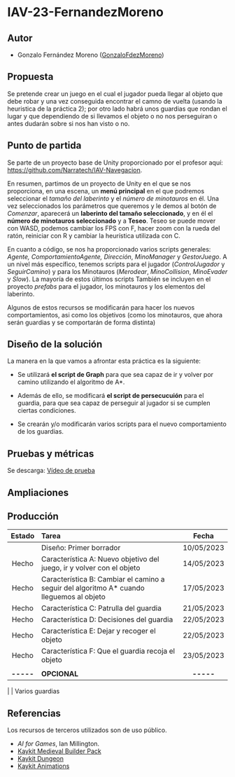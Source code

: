 # IAV-23-FernandezMoreno

## Autor
- Gonzalo Fernández Moreno ([GonzaloFdezMoreno](https://github.com/GonzaloFdezMoreno))

## Propuesta
Se pretende crear un juego en el cual el jugador pueda llegar al objeto que debe robar y una vez conseguida encontrar el camno de vuelta (usando la heuristica de la práctica 2); por otro lado habrá unos guardias que rondan el lugar y que dependiendo de si llevamos el objeto o no nos perseguiran o antes dudarán sobre si nos han visto o no.

## Punto de partida
Se parte de un proyecto base de Unity proporcionado por el profesor aquí:
https://github.com/Narratech/IAV-Navegacion.

En resumen, partimos de un proyecto de Unity en el que se nos proporciona, en una escena, un **menú principal** en el que podremos seleccionar el *tamaño del laberinto* y el *número de minotauros* en él. Una vez seleccionados los parámetros que queremos y le demos al botón de *Comenzar*, aparecerá un **laberinto del tamaño seleccionado**, y en él el **número de minotauros seleccionado** y a **Teseo**. Teseo se puede mover con WASD, podemos cambiar los FPS con F, hacer zoom con la rueda del ratón, reiniciar con R y cambiar la heurística utilizada con C.

En cuanto a código, se nos ha proporcionado varios scripts generales: *Agente, ComportamientoAgente, Dirección*, *MinoManager* y *GestorJuego*. A un nivel más específico, tenemos scripts para el jugador  (*ControlJugador* y *SeguirCamino*) y para los Minotauros (*Merodear*, *MinoCollision*, *MinoEvader* y *Slow*). La mayoría de estos últimos scripts
También se incluyen en el proyecto *prefabs* para el jugador, los minotauros y los elementos del laberinto.


Algunos de estos recursos se modificarán para hacer los nuevos comportamientos, asi como los objetivos (como los minotauros, que ahora serán guardias y se comportarán de forma distinta)



## Diseño de la solución

La manera en la que vamos a afrontar esta práctica es la siguiente:

 - Se utilizará **el script de Graph** para que sea capaz de ir y volver por camino utilizando el algoritmo de A*.

 - Además de ello, se modificará **el script de persecucuión** para el guardia, para que sea capaz de perseguir al jugador si se cumplen ciertas condiciones.
 
 - Se crearán y/o modificarán varios scripts para el nuevo comportamiento de los guardias.

## Pruebas y métricas

Se descarga: [Vídeo de prueba](https://github.com/GonzaloFdezMoreno/IAV-23-FernandezMoreno/raw/main/Video%20Muestra.mp4)

## Ampliaciones



## Producción

| Estado  |  Tarea  |  Fecha  |  
|:-:|:--|:-:|
|  | Diseño: Primer borrador | 10/05/2023 |
| Hecho | Característica A: Nuevo objetivo del juego, ir y volver con el objeto | 14/05/2023 |
| Hecho | Característica B: Cambiar el camino a seguir del algoritmo A* cuando lleguemos al objeto | 17/05/2023 |
| Hecho | Característica C: Patrulla del guardia | 21/05/2023 |
| Hecho | Característica D: Decisiones del guardia | 22/05/2023 |
| Hecho | Característica E: Dejar y recoger el objeto | 22/05/2023 |
| Hecho | Característica F: Que el guardia recoja el objeto | 23/05/2023 |
||||
| **-----** | **OPCIONAL** | **-----** |

|  | Varios guardias

## Referencias

Los recursos de terceros utilizados son de uso público.

- *AI for Games*, Ian Millington.
- [Kaykit Medieval Builder Pack](https://kaylousberg.itch.io/kaykit-medieval-builder-pack)
- [Kaykit Dungeon](https://kaylousberg.itch.io/kaykit-dungeon)
- [Kaykit Animations](https://kaylousberg.itch.io/kaykit-animations)
